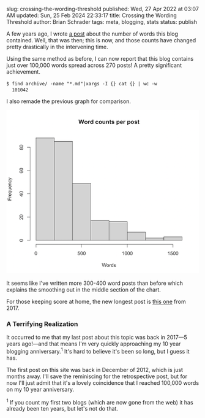 slug: crossing-the-wording-threshold
published: Wed, 27 Apr 2022 at 03:07 AM
updated: Sun, 25 Feb 2024 22:33:17 
title: Crossing the Wording Threshold
author: Brian Schrader
tags: meta, blogging, stats
status: publish

A few years ago, I wrote [a post][1] about the number of words this blog contained. Well, that was then; this is now, and those counts have changed pretty drastically in the intervening time.

Using the same method as before, I can now report that this blog contains just over 100,000 words spread across 270 posts! A pretty significant achievement.

    $ find archive/ -name "*.md"|xargs -I {} cat {} | wc -w
      101042

I also remade the previous graph for comparison.

![A histogram of the binned words per post](/images/blog/words-per-post-2.png)

It seems like I've written more 300-400 word posts than before which explains the smoothing out in the middle section of the chart.

For those keeping score at home, the new longest post is [this one][2] from 2017.

### A Terrifying Realization

It occurred to me that my last post about this topic was back in 2017&mdash;5 years ago!&mdash;and that means I'm very quickly approaching my 10 year blogging anniversary.<sup>1</sup> It's hard to believe it's been so long, but I guess it has.

The first post on this site was back in December of 2012, which is just months away. I'll save the reminiscing for the retrospective post, but for now I'll just admit that it's a lovely coincidence that I reached 100,000 words on my 10 year anniversary.


<div class="footnote">
<sup>1</sup> If you count my first two blogs (which are now gone from the web) it has already been ten years, but let's not do that.
</div>


[1]: /archive/so-many-words-written-so-many-more-to-come/
[2]: /archive/mygenerank-behind-the-scenes-of-the-newest-researchkit-app/
